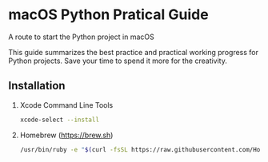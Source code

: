 # macOS Python Pratical Guide
A route to start the Python project in macOS

This guide summarizes the best practice and practical working progress for Python projects.
Save your time to spend it more for the creativity.

## Installation
1. Xcode Command Line Tools

    ```sh
    xcode-select --install
    ```

1. Homebrew (https://brew.sh)

    ```sh
    /usr/bin/ruby -e "$(curl -fsSL https://raw.githubusercontent.com/Homebrew/install/master/install)"
    ``` 

